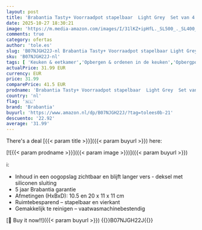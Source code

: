 ```yaml
---
layout: post
title: 'Brabantia Tasty+ Voorraadpot stapelbaar  Light Grey  Set van 4'
date: 2025-10-27 18:30:21
image: 'https://m.media-amazon.com/images/I/31lKZ+ipHfL._SL500_._SL400_.jpg'
comments: true
category: ofertas
author: 'tole.es'
slug: 'B07NJGH22J-nl Brabantia Tasty+ Voorraadpot stapelbaar Light Grey Set van 4'
sku: 'B07NJGH22J-nl'
tags: [ 'Keuken & eetkamer','Opbergen & ordenen in de keuken','Opbergpotten & -bussen','Voedselbewaring','Wonen & keuken','brabantia','🇳🇱', ]
actualPrice: 31.99 EUR
currency: EUR
price: 31.99
comparePrice: 41.5 EUR
prodname: 'Brabantia Tasty+ Voorraadpot stapelbaar  Light Grey  Set van 4'
country: 'nl'
flag: '🇳🇱'
brand: 'Brabantia'
buyurl: 'https://www.amazon.nl/dp/B07NJGH22J/?tag=tolees0b-21'
descuento: '22.92'
average: '31.99'
---
```


There's a deal [{{< param title >}}]({{< param buyurl >}})  here:

[![{{< param prodname >}}]({{< param image >}})]({{< param buyurl >}})

ℹ️:

- Inhoud in een oogopslag zichtbaar en blijft langer vers - deksel met siliconen sluiting
- 5 jaar Brabantia garantie
- Afmetingen (HxBxD): 10.5 en 20 x 11 x 11 cm
- Ruimtebesparend – stapelbaar en vierkant
- Gemakkelijk te reinigen – vaatwasmachinebestendig

[🛒 Buy it now!!]({{< param buyurl >}})
{{<world>}}B07NJGH22J{{</world>}}
